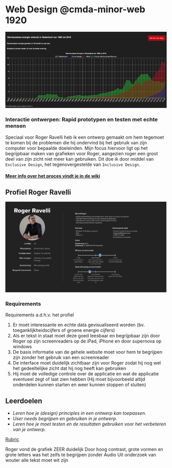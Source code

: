 # Web Design @cmda-minor-web 1920
![Eindproduct](https://github.com/aaraar/web-design-1920/blob/master/documentation/screenshots/eindproduct.png)
### Interactie ontwerpen: Rapid prototypen en testen met echte mensen
Speciaal voor Roger Ravelli heb ik een ontwerp gemaakt om hem tegemoet te komen bij de problemen die hij ondervind bij het gebruik van zijn computer voor bepaalde doeleinden.
Mijn focus hiervoor ligt op het begrijpbaar maken van grafieken voor Roger, aangezien roger een groot deel van zijn zicht niet meer kan gebruiken.
Dit doe ik door middel van `Exclusive Design`, het tegenovergestelde van `Inclusive Design`.

#### [Meer info over het proces vindt je in de wiki](https://github.com/aaraar/web-design-1920/wiki)

## Profiel Roger Ravelli
![Profiel roger](./documentation/roger.png)

### Requirements
Requirements a.d.h.v. het profiel
1. Er moet interessante en echte data gevisualiseerd worden (bv. toeganklijkheidscijfers of groene energie cijfers)
1. Als er tekst in staat moet deze goed leesbaar en begrijpbaar zijn door Roger op zijn screenreaders op de iPad, iPhone en door supernova op windows
1. De basis informatie van de gehele website moet voor hem te begrijpen zijn zonder het gebruik van een screenreader
1. De interface moet duidelijk zichtbaar zijn voor Roger zodat hij nog wel het gedeeltelijke zicht dat hij nog heeft kan gebruiken
1. Hij moet de volledige controle over de applicatie en wat de applicatie eventueel zegt of laat zien hebben (Hij moet bijvoorbeeld altijd onderdelen kunnen starten en weer kunnen stoppen of sluiten)

## Leerdoelen
- _Leren hoe je (design) principles in een ontwerp kan toepassen._
- _User needs begrijpen en gebruiken in je ontwerp._
- _Leren hoe je moet testen en de resultaten gebruiken voor het verbeteren van je ontwerp._

[Rubric](https://docs.google.com/spreadsheets/d/1no32c9YyAP78VMcqfA5i5at2OrxP9ce1d8dVGnii4Vs/)

Roger vond de grafiek ZEER duidelijk
Door hoog contrast, grote vormen en grote letters was het zelfs te begrijpen zonder Audio
Uit onderzoek van wouter alle tekst moet wit zijn


<!-- Add a link to your live demo in Github Pages 🌐-->

<!-- ☝️ replace this description with a description of your own work -->

<!-- replace the code in the /docs folder with your own, so you can showcase your work with GitHub Pages 🌍 -->

<!-- Add a nice poster image here at the end of the week, showing off your shiny frontend 📸 -->

<!-- Maybe a table of contents here? 📚 -->

<!-- How about a section that describes how to install this project? 🤓 -->

<!-- ...but how does one use this project? What are its features 🤔 -->

<!-- Maybe a checklist of done stuff and stuff still on your wishlist? ✅ -->

<!-- How about a license here? 📜 (or is it a licence?) 🤷 -->
